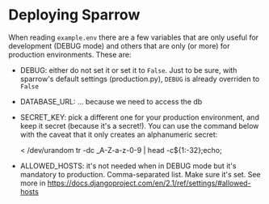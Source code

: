 Deploying Sparrow
======================

When reading `example.env` there are a few variables that
are only useful for development (DEBUG mode) and others that
are only (or more) for production environments. These are:

- DEBUG: either do not set it or set it to `False`. Just to be sure,
  with sparrow's default settings (production.py), `DEBUG` is already
  overriden to `False`
- DATABASE_URL: ... because we need to access the db
- SECRET_KEY: pick a different one for your production environment,
  and keep it secret (because it's a secret!). You can use the command
  below with the caveat that it only creates an alphanumeric secret:
  
    < /dev/urandom tr -dc _A-Z-a-z-0-9 | head -c${1:-32};echo;
    
- ALLOWED_HOSTS: it's not needed when in DEBUG mode but it's
  mandatory to production. Comma-separated list. Make sure it's
  set. See more in https://docs.djangoproject.com/en/2.1/ref/settings/#allowed-hosts
